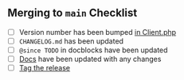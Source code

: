 ## Merging to `main` Checklist

- [ ] Version number has been bumped [in Client.php](https://github.com/trustedlogin/client/blob/main/src/Client.php#L39)
- [ ] `CHANGELOG.md` has been updated
- [ ] `@since TODO` in docblocks have been updated
- [ ] [Docs](https://trustedlogin.github.io/docs/) have been updated with any changes
- [ ] [Tag the release](https://github.com/trustedlogin/client/releases/new)

